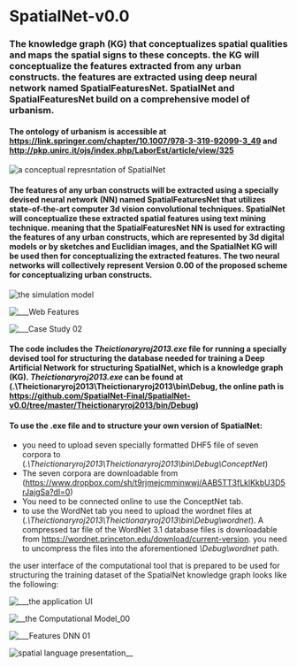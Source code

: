 # SpatialNet-v0.0
### The knowledge graph (KG) that conceptualizes spatial qualities and maps the spatial signs to these concepts. the KG will conceptualize the features extracted from any urban constructs. the features are extracted using deep neural network named SpatialFeaturesNet. SpatialNet and SpatialFeaturesNet build on a comprehensive model of urbanism.
#### The ontology of urbanism is accessible at https://link.springer.com/chapter/10.1007/978-3-319-92099-3_49 and http://pkp.unirc.it/ojs/index.php/LaborEst/article/view/325  

        
![a conceptual represntation of SpatialNet](https://user-images.githubusercontent.com/47088273/58963174-fe2d0a00-87ac-11e9-8b7e-f677bca329a6.jpg "Sample concepts of SpatialNet")
        
#### The features of any urban constructs will be extracted using a specially devised neural network (NN) named SpatialFeaturesNet that utilizes state-of-the-art computer 3d vision convolutional techniques. SpatialNet will conceptualize these extracted spatial features using text mining technique. meaning that the SpatialFeaturesNet NN is used for extracting the features of any urban constructs, which are represented by 3d digital models or by sketches and Euclidian images, and the SpatialNet KG will be used then for conceptualizing the extracted features. The two neural networks will collectively represent Version 0.00 of the proposed scheme for conceptualizing urban constructs.
       
![the simulation model](https://user-images.githubusercontent.com/47088273/59296408-38ebe200-8c86-11e9-8d25-a92a50291f23.png "The proposed procedure for conceptualizing urban constructs, (1) is SpatialFeaturesNet and (2) is SpatialNet")
       
              
![___Web Features](https://user-images.githubusercontent.com/47088273/59297589-da743300-8c88-11e9-8b91-d6a958d5a3ae.png "exemplary features that will be extracted from any urban construct using SpatialFeaturesNet")
         
                
![___Case Study 02](https://user-images.githubusercontent.com/47088273/59297821-6f772c00-8c89-11e9-8e85-d0c1008ff32a.png "exemplary extracted features of an urban construct, these features can be comprehensively conceptualized using the KG of SpatialNet")
         
                   
#### The code includes the _Theictionaryroj2013.exe_ file for running a specially devised tool for structuring the database needed for training a Deep Artificial Network for structuring SpatialNet, which is a knowledge graph (KG). _Theictionaryroj2013.exe_ can be found at (.\Theictionaryroj2013\Theictionaryroj2013\bin\Debug, the online path is  https://github.com/SpatialNet-Final/SpatialNet-v0.0/tree/master/Theictionaryroj2013/bin/Debug)
          
#### To use the .exe file and to structure  your own version of SpatialNet:
- you need to upload  seven specially formatted DHF5 file of seven corpora to  (_.\Theictionaryroj2013\Theictionaryroj2013\bin\Debug\ConceptNet_)
- The seven corpora are downloadable from (https://www.dropbox.com/sh/t9rjmejcmminwwj/AAB5TT3fLklKkbU3D5rJajgSa?dl=0)
- You need to be connected online to use the ConceptNet tab.
- to use the WordNet tab you need to upload the wordnet files at (_.\Theictionaryroj2013\Theictionaryroj2013\bin\Debug\wordnet_). A compressed tar file of the WordNet 3.1 database files is downloadable from https://wordnet.princeton.edu/download/current-version. you need to uncompress the files into the aforementioned _\Debug\wordnet_ path. 

the user interface of the computational tool that is prepared to be used for structuring the training dataset of the SpatialNet knowledge graph looks like the following:

![___the application UI](https://user-images.githubusercontent.com/47088273/59104925-1af34a00-8933-11e9-9544-19352dd2de3b.png "a graphical interface of the computational tool that will generate the training dataset")
       
              
![__the Computational Model_00](https://user-images.githubusercontent.com/47088273/59298067-fcba8080-8c89-11e9-9393-d5fd8d436030.png "the deep NN that will predict the completion  of the SpatialNet's graph")
          
                    
![___Features DNN 01](https://user-images.githubusercontent.com/47088273/59298385-b9acdd00-8c8a-11e9-8247-cf2f12b7410e.png "the deep NN for extracting the features of any urban construct")
              
![spatial language presentation__](https://user-images.githubusercontent.com/47088273/53517776-1f100000-3ad8-11e9-86a5-d8c08fe48140.gif)
